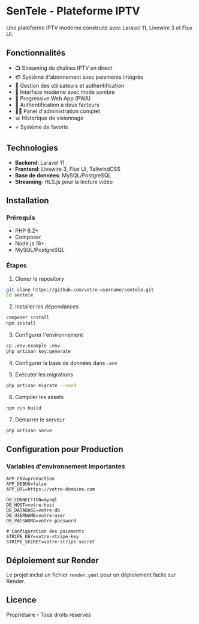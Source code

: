 # SenTele - Plateforme IPTV

Une plateforme IPTV moderne construite avec Laravel 11, Livewire 3 et Flux UI.

## Fonctionnalités

- 📺 Streaming de chaînes IPTV en direct
- 💳 Système d'abonnement avec paiements intégrés
- 👤 Gestion des utilisateurs et authentification
- 🎨 Interface moderne avec mode sombre
- 📱 Progressive Web App (PWA)
- 🔐 Authentification à deux facteurs
- 👨‍💼 Panel d'administration complet
- 📊 Historique de visionnage
- ⭐ Système de favoris

## Technologies

- **Backend**: Laravel 11
- **Frontend**: Livewire 3, Flux UI, TailwindCSS
- **Base de données**: MySQL/PostgreSQL
- **Streaming**: HLS.js pour la lecture vidéo

## Installation

### Prérequis

- PHP 8.2+
- Composer
- Node.js 18+
- MySQL/PostgreSQL

### Étapes

1. Cloner le repository
```bash
git clone https://github.com/votre-username/sentele.git
cd sentele
```

2. Installer les dépendances
```bash
composer install
npm install
```

3. Configurer l'environnement
```bash
cp .env.example .env
php artisan key:generate
```

4. Configurer la base de données dans `.env`

5. Exécuter les migrations
```bash
php artisan migrate --seed
```

6. Compiler les assets
```bash
npm run build
```

7. Démarrer le serveur
```bash
php artisan serve
```

## Configuration pour Production

### Variables d'environnement importantes

```env
APP_ENV=production
APP_DEBUG=false
APP_URL=https://votre-domaine.com

DB_CONNECTION=mysql
DB_HOST=votre-host
DB_DATABASE=votre-db
DB_USERNAME=votre-user
DB_PASSWORD=votre-password

# Configuration des paiements
STRIPE_KEY=votre-stripe-key
STRIPE_SECRET=votre-stripe-secret
```

## Déploiement sur Render

Le projet inclut un fichier `render.yaml` pour un déploiement facile sur Render.

## Licence

Propriétaire - Tous droits réservés
